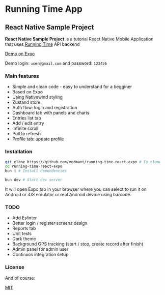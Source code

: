 # Running Time App #

## React Native Sample Project ##

**React Native Sample Project** is a tutorial React Native Mobile Application that uses [Running Time](https://github.com/vedmant/running-time) API backend

[Demo on Expo](https://expo.io/@vedmant/running-time)

Demo login: `user@gmail.com` and password: `123456`

### Main features ###

* Simple and clean code - easy to understand for a begginer
* Based on Expo
* Using Nativewind styling
* Zustand store
* Auth flow: login and registration
* Dashboard tab with panels and charts
* Entries list tab
* Add / edit entry
* Infinite scroll
* Pull to refresh
* Profile tab: update profile


### Installation ###

```bash
git clone https://github.com/vedmant/running-time-react-expo # To clone repo
cd running-time-react-expo
bun i # Install dependencies

bun dev # Start dev server
```

It will open Expo tab in your browser where you can select to run it on Android or iOS emulator or real Android device using barcode.

### TODO ###

- Add Eslinter
- Better login / register screens design
- Reports tab
- Unit tests
- Dark theme
- Background GPS tracking (start / stop, create record after finish)
- Admin panel for admin user
- Continuos integration setup

### License ###

And of course:

[MIT](LICENSE.md)
